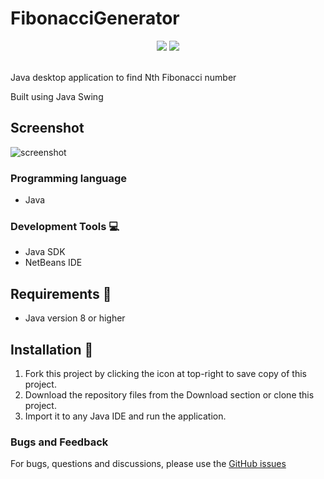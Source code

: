 # FibonacciGenerator
<p align="center">
  <img src="https://img.shields.io/tokei/lines/github/reshmaharidhas/FibonacciGenerator">
  <img src="https://img.shields.io/github/repo-size/reshmaharidhas/FibonacciGenerator">
</p><br>
Java desktop application to find Nth Fibonacci number

Built using Java Swing
## Screenshot
![screenshot](https://user-images.githubusercontent.com/37250413/107054225-d7cb3780-67f5-11eb-9de8-8ac002ed97a7.jpg)

### Programming language
- Java

### Development Tools :computer:
- Java SDK
- NetBeans IDE

## Requirements :wrench:
 - Java version 8 or higher
 
## Installation :electric_plug:
1. Fork this project by clicking the icon at top-right to save copy of this project.
2. Download the repository files from the Download section or clone this project.
3. Import it to any Java IDE and run the application.

### Bugs and Feedback
For bugs, questions and discussions, please use the <a href="https://github.com/reshmaharidhas/FibonacciGenerator/issues">GitHub issues</a>
